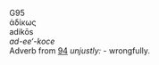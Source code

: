 <body>
  <p>G95<br>  ἀδίκως  <br> adikōs  <br><i>ad-ee‘-koce </i><br>Adverb from <a href="g0094.htm">94</a>  <i>unjustly:</i> - wrongfully.<br></p>
 </body>
